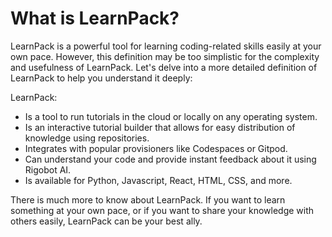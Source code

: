# What is LearnPack?

LearnPack is a powerful tool for learning coding-related skills easily at your own pace. However, this definition may be too simplistic for the complexity and usefulness of LearnPack. Let's delve into a more detailed definition of LearnPack to help you understand it deeply:

LearnPack:
- Is a tool to run tutorials in the cloud or locally on any operating system.
- Is an interactive tutorial builder that allows for easy distribution of knowledge using repositories.
- Integrates with popular provisioners like Codespaces or Gitpod.
- Can understand your code and provide instant feedback about it using Rigobot AI.
- Is available for Python, Javascript, React, HTML, CSS, and more.

There is much more to know about LearnPack. If you want to learn something at your own pace, or if you want to share your knowledge with others easily, LearnPack can be your best ally.

